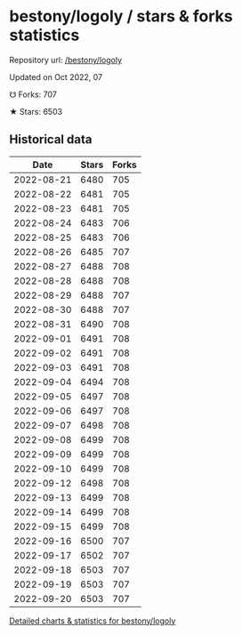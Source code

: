# bestony/logoly / stars & forks statistics

Repository url: [/bestony/logoly](https://github.com/bestony/logoly)

Updated on Oct 2022, 07

☋ Forks: 707

★ Stars: 6503

## Historical data
| Date | Stars | Forks |
|------|-------|-------|
| 2022-08-21 | 6480 | 705 | 
| 2022-08-22 | 6481 | 705 | 
| 2022-08-23 | 6481 | 705 | 
| 2022-08-24 | 6483 | 706 | 
| 2022-08-25 | 6483 | 706 | 
| 2022-08-26 | 6485 | 707 | 
| 2022-08-27 | 6488 | 708 | 
| 2022-08-28 | 6488 | 708 | 
| 2022-08-29 | 6488 | 707 | 
| 2022-08-30 | 6488 | 707 | 
| 2022-08-31 | 6490 | 708 | 
| 2022-09-01 | 6491 | 708 | 
| 2022-09-02 | 6491 | 708 | 
| 2022-09-03 | 6491 | 708 | 
| 2022-09-04 | 6494 | 708 | 
| 2022-09-05 | 6497 | 708 | 
| 2022-09-06 | 6497 | 708 | 
| 2022-09-07 | 6498 | 708 | 
| 2022-09-08 | 6499 | 708 | 
| 2022-09-09 | 6499 | 708 | 
| 2022-09-10 | 6499 | 708 | 
| 2022-09-12 | 6498 | 708 | 
| 2022-09-13 | 6499 | 708 | 
| 2022-09-14 | 6499 | 708 | 
| 2022-09-15 | 6499 | 708 | 
| 2022-09-16 | 6500 | 707 | 
| 2022-09-17 | 6502 | 707 | 
| 2022-09-18 | 6503 | 707 | 
| 2022-09-19 | 6503 | 707 | 
| 2022-09-20 | 6503 | 707 | 


[Detailed charts & statistics for bestony/logoly](https://reviewgithub.com/rep/bestony/logoly)
